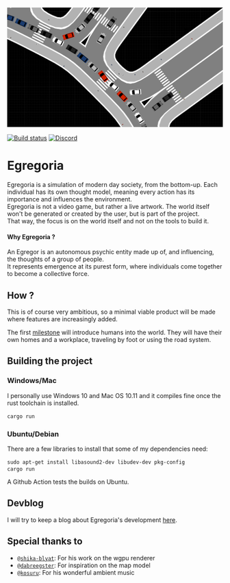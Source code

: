 ![Screenshot of Egregoria](assets/screen1.png)

[![Build status](https://github.com/Uriopass/Egregoria/workflows/rust-build/badge.svg)](#)
[![Discord](https://img.shields.io/discord/709730057949544488?label=discord)](https://discord.gg/CAaZhUJ)

# Egregoria

Egregoria is a simulation of modern day society, from the bottom-up. 
Each individual has its own thought model, meaning every action has its importance and influences the environment.  
Egregoria is not a video game, but rather a live artwork. The world itself won't be generated or created by the user, but is part of the project.  
That way, the focus is on the world itself and not on the tools to build it. 

#### Why Egregoria ?

An Egregor is an autonomous psychic entity made up of, and influencing, the thoughts of a group of people.  
It represents emergence at its purest form, where individuals come together to become a collective force.  

## How ?  
This is of course very ambitious, so a minimal viable product will be made where features are increasingly added.

The first [milestone](https://github.com/Uriopass/Egregoria/projects/1) will introduce humans into the world. They will have their own homes and a workplace, traveling by foot or using the road system.

## Building the project

### Windows/Mac
I personally use Windows 10 and Mac OS 10.11 and it compiles fine once the rust toolchain is installed.
```bash
cargo run
```

### Ubuntu/Debian
There are a few libraries to install that some of my dependencies need:

```
sudo apt-get install libasound2-dev libudev-dev pkg-config
cargo run
```

A Github Action tests the builds on Ubuntu.

## Devblog

I will try to keep a blog about Egregoria's development [here](http://douady.paris/blog/index.html).


## Special thanks to

- [`@shika-blyat`](https://github.com/shika-blyat): For his work on the wgpu renderer
- [`@dabreegster`](https://github.com/dabreegster): For inspiration on the map model
- [`@kosuru`](https://soundcloud.com/kosuru-980687955): For his wonderful ambient music
